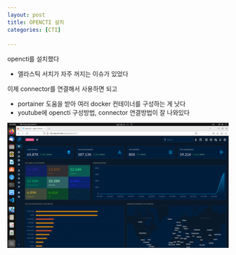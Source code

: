 ```yaml
---
layout: post
title: OPENCTI 설치 
categories: [CTI]

---
```


opencti를 설치했다
- 엘라스틱 서치가 자주 꺼지는 이슈가 있었다

이제 connector를 연결해서 사용하면 되고

* portainer 도움을 받아 여러 docker 컨테이너를 구성하는 게 낫다
* youtube에 opencti 구성방법, connector 연결방법이 잘 나와있다

![IMG](/assets/img/opencti_dashboard.png)